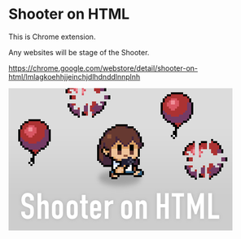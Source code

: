 # Shooter on HTML

This is Chrome extension.

Any websites will be stage of the Shooter.

https://chrome.google.com/webstore/detail/shooter-on-html/lmlagkoehhjjeinchjdlhdnddlnnplnh

![Banner](banner.png)

